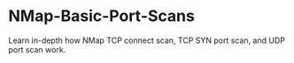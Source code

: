 # NMap-Basic-Port-Scans
Learn in-depth how NMap TCP connect scan, TCP SYN port scan, and UDP port scan work.
